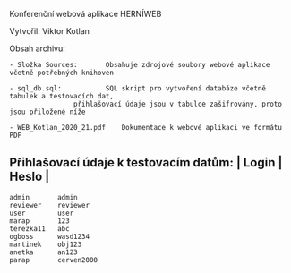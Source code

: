 Konferenční webová aplikace HERNÍWEB

Vytvořil: Viktor Kotlan

Obsah archivu:

	- Složka Sources: 		Obsahuje zdrojové soubory webové aplikace včetně potřebných knihoven
	
	- sql_db.sql:			SQL skript pro vytvoření databáze včetně tabulek a testovacích dat, 
					přihlašovací údaje jsou v tabulce zašifrovány, proto jsou přiložené níže
					
	- WEB_Kotlan_2020_21.pdf	Dokumentace k webové aplikaci ve formátu PDF

Přihlašovací údaje k testovacím datům:
|	Login	  |	Heslo	     |
--------------------------------------
	admin		admin
	reviewer	reviewer
	user		user
	marap		123
	terezka11	abc
	ogboss		wasd1234
	martinek	obj123
	anetka		an123
	parap		cerven2000
